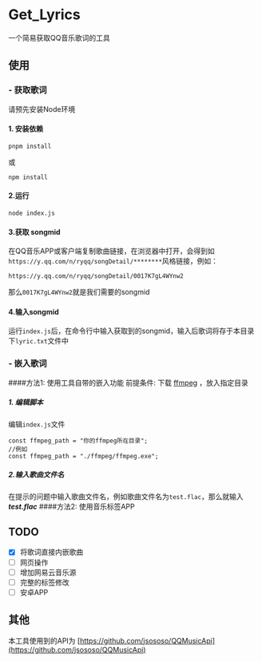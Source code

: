 # Get_Lyrics
一个简易获取QQ音乐歌词的工具

## 使用
### - 获取歌词
请预先安装Node环境
#### 1. 安装依赖

```
pnpm install
```
或
```
npm install
```
#### 2.运行
```
node index.js
```
#### 3.获取 songmid
在QQ音乐APP或客户端复制歌曲链接，在浏览器中打开，会得到如`https://y.qq.com/n/ryqq/songDetail/********`风格链接，例如：
```
https://y.qq.com/n/ryqq/songDetail/0017K7gL4WYnw2
```
那么`0017K7gL4WYnw2`就是我们需要的songmid
#### 4.输入songmid
运行`index.js`后，在命令行中输入获取到的songmid，输入后歌词将存于本目录下`lyric.txt`文件中
### - 嵌入歌词
####方法1: 使用工具自带的嵌入功能
前提条件: 下载 [ffmpeg](https://ffmpeg.org/ "ffmpeg") ，放入指定目录
##### 1. 编辑脚本
编辑`index.js`文件
```
const ffmpeg_path = "你的ffmpeg所在目录";
//例如
const ffmpeg_path = "./ffmpeg/ffmpeg.exe";
```
##### 2.输入歌曲文件名
在提示的问题中输入歌曲文件名，例如歌曲文件名为`test.flac`，那么就输入***test.flac***
####方法2: 使用音乐标签APP

## TODO
- [x] 将歌词直接内嵌歌曲
- [ ] 网页操作
- [ ] 增加网易云音乐源
- [ ] 完整的标签修改
- [ ] 安卓APP
## 其他
本工具使用到的API为 [https://github.com/jsososo/QQMusicApi](https://github.com/jsososo/QQMusicApi)
